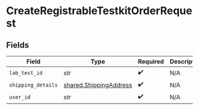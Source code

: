 # CreateRegistrableTestkitOrderRequest


## Fields

| Field                                                            | Type                                                             | Required                                                         | Description                                                      |
| ---------------------------------------------------------------- | ---------------------------------------------------------------- | ---------------------------------------------------------------- | ---------------------------------------------------------------- |
| `lab_test_id`                                                    | *str*                                                            | :heavy_check_mark:                                               | N/A                                                              |
| `shipping_details`                                               | [shared.ShippingAddress](../../models/shared/shippingaddress.md) | :heavy_check_mark:                                               | N/A                                                              |
| `user_id`                                                        | *str*                                                            | :heavy_check_mark:                                               | N/A                                                              |